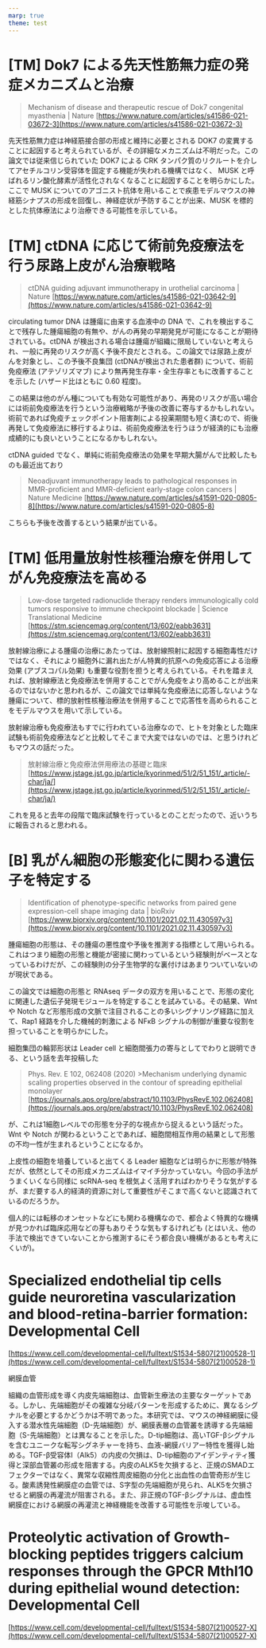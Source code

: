 ```yaml
---
marp: true
theme: test
---
```

<!--
headingDivider: 1
backgroundColor: white
header: header
footer: 

paginate: true
color:
class:
-->

# [TM] Dok7 による先天性筋無力症の発症メカニズムと治療

>Mechanism of disease and therapeutic rescue of Dok7 congenital myasthenia | Nature
[https://www.nature.com/articles/s41586-021-03672-3](https://www.nature.com/articles/s41586-021-03672-3)

先天性筋無力症は神経筋接合部の形成と維持に必要とされる DOK7 の変異することに起因すると考えられているが、その詳細なメカニズムは不明だった。この論文では従来信じられていた DOK7 による CRK タンパク質のリクルートを介してアセチルコリン受容体を固定する機能が失われる機構ではなく、 MUSK と呼ばれるリン酸化酵素が活性化されなくなることに起因することを明らかにした。ここで MUSK についてのアゴニスト抗体を用いることで疾患モデルマウスの神経筋シナプスの形成を回復し、神経症状が予防することが出来、MUSK を標的とした抗体療法により治療できる可能性を示している。

# [TM] ctDNA に応じて術前免疫療法を行う尿路上皮がん治療戦略

>ctDNA guiding adjuvant immunotherapy in urothelial carcinoma | Nature
[https://www.nature.com/articles/s41586-021-03642-9](https://www.nature.com/articles/s41586-021-03642-9)

circulating tumor DNA は腫瘍に由来する血液中の DNA で、これを検出することで残存した腫瘍細胞の有無や、がんの再発の早期発見が可能になることが期待されている。ctDNA が検出される場合は腫瘍が組織に限局していないと考えられ、一般に再発のリスクが高く予後不良だとされる。この論文では尿路上皮がんを対象とし、この予後不良集団 (ctDNAが検出された患者群) について、術前免疫療法 (アテゾリズマブ) により無再発生存率・全生存率ともに改善することを示した (ハザード比はともに 0.60 程度)。

この結果は他のがん種についても有効な可能性があり、再発のリスクが高い場合には術前免疫療法を行うという治療戦略が予後の改善に寄与するかもしれない。術前であれば免疫チェックポイント阻害剤による投薬期間も短く済むので、術後再発して免疫療法に移行するよりは、術前免疫療法を行うほうが経済的にも治療成績的にも良いということになるかもしれない。

ctDNA guided でなく、単純に術前免疫療法の効果を早期大腸がんで比較したものも最近出ており

>Neoadjuvant immunotherapy leads to pathological responses in MMR-proficient and MMR-deficient early-stage colon cancers | Nature Medicine
[https://www.nature.com/articles/s41591-020-0805-8](https://www.nature.com/articles/s41591-020-0805-8)

こちらも予後を改善するという結果が出ている。

# [TM] 低用量放射性核種治療を併用してがん免疫療法を高める

>Low-dose targeted radionuclide therapy renders immunologically cold tumors responsive to immune checkpoint blockade | Science Translational Medicine
[https://stm.sciencemag.org/content/13/602/eabb3631](https://stm.sciencemag.org/content/13/602/eabb3631)

放射線治療による腫瘍の治療にあたっては、放射線照射に起因する細胞毒性だけではなく、それにより細胞外に漏れ出たがん特異的抗原への免疫応答による治療効果 (アブスコパル効果) も重要な役割を担うと考えられている。それを踏まえれば、放射線療法と免疫療法を併用することでがん免疫をより高めることが出来るのではないかと思われるが、この論文では単純な免疫療法に応答しないような腫瘍について、標的放射性核種治療法を併用することで応答性を高められることをモデルマウスを用いて示している。 

放射線治療も免疫療法もすでに行われている治療なので、ヒトを対象とした臨床試験も術前免疫療法などと比較してそこまで大変ではないのでは、と思うけれどもマウスの話だった。

>放射線治療と免疫療法併用療法の基礎と臨床
[https://www.jstage.jst.go.jp/article/kyorinmed/51/2/51_151/_article/-char/ja/](https://www.jstage.jst.go.jp/article/kyorinmed/51/2/51_151/_article/-char/ja/)

これを見ると去年の段階で臨床試験を行っているとのことだったので、近いうちに報告されると思われる。

# [B] 乳がん細胞の形態変化に関わる遺伝子を特定する

>Identification of phenotype-specific networks from paired gene expression-cell shape imaging data | bioRxiv
[https://www.biorxiv.org/content/10.1101/2021.02.11.430597v3](https://www.biorxiv.org/content/10.1101/2021.02.11.430597v3)

腫瘍細胞の形態は、その腫瘍の悪性度や予後を推測する指標として用いられる。これはつまり細胞の形態と機能が密接に関わっているという経験則がベースとなっているわけだが、この経験則の分子生物学的な裏付けはあまりついていないのが現状である。

この論文では細胞の形態と RNAseq データの双方を用いることで、形態の変化に関連した遺伝子発現モジュールを特定することを試みている。その結果、Wnt や Notch など形態形成の文脈で注目されることの多いシグナリング経路に加えて、Rap1 経路を介した機械的刺激による NFκB シグナルの制御が重要な役割を担っていることを明らかにした。 

細胞集団の輪郭形状は Leader cell と細胞間張力の寄与としてでわりと説明できる、という話を去年投稿した

>Phys. Rev. E 102, 062408 (2020) >Mechanism underlying dynamic scaling properties observed in the contour of spreading epithelial monolayer
[https://journals.aps.org/pre/abstract/10.1103/PhysRevE.102.062408](https://journals.aps.org/pre/abstract/10.1103/PhysRevE.102.062408)

が、これは1細胞レベルでの形態を分子的な視点から捉えるという話だった。 Wnt や Notch が関わるということであれば、細胞間相互作用の結果として形態の不均一性が生まれるということになるか。

上皮性の細胞を培養していると出てくる Leader 細胞などは明らかに形態が特殊だが、依然としてその形成メカニズムはイマイチ分かっていない。今回の手法がうまくいくなら同様に scRNA-seq を根気よく活用すればわかりそうな気がするが、まだ要する人的経済的資源に対して重要性がそこまで高くないと認識されているのだろうか。

個人的には転移のオンセットなどにも関わる機構なので、都合よく特異的な機構が見つかれば臨床応用などの芽もありそうな気もするけれども (とはいえ、他の手法で検出できていないことから推測するにそう都合良い機構があるとも考えにくいが)。

# Specialized endothelial tip cells guide neuroretina vascularization and blood-retina-barrier formation: Developmental Cell
[https://www.cell.com/developmental-cell/fulltext/S1534-5807(21)00528-1](https://www.cell.com/developmental-cell/fulltext/S1534-5807(21)00528-1)

網膜血管

組織の血管形成を導く内皮先端細胞は、血管新生療法の主要なターゲットである。しかし、先端細胞がその複雑な分岐パターンを形成するために、異なるシグナルを必要とするかどうかは不明であった。本研究では、マウスの神経網膜に侵入する潜水性先端細胞（D-先端細胞）が、網膜表層の血管叢を誘導する先端細胞（S-先端細胞）とは異なることを示した。D-tip細胞は、高いTGF-βシグナルを含むユニークな転写シグネチャーを持ち、血液-網膜バリアー特性を獲得し始める。TGF-β受容体I（Alk5）の内皮の欠損は、D-tip細胞のアイデンティティ獲得と深部血管叢の形成を阻害する。内皮のALK5を欠損すると、正規のSMADエフェクターではなく、異常な収縮性周皮細胞の分化と出血性の血管奇形が生じる。酸素誘発性網膜症の血管では、S字型の先端細胞が見られ、ALK5を欠損させると網膜の再灌流が阻害される。また、非正規のTGF-βシグナルは、虚血性網膜症における網膜の再灌流と神経機能を改善する可能性を示唆している。

# Proteolytic activation of Growth-blocking peptides triggers calcium responses through the GPCR Mthl10 during epithelial wound detection: Developmental Cell
[https://www.cell.com/developmental-cell/fulltext/S1534-5807(21)00527-X](https://www.cell.com/developmental-cell/fulltext/S1534-5807(21)00527-X)